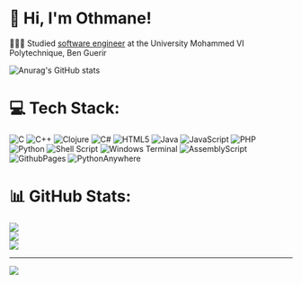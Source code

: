 # 👋 Hi, I'm Othmane!
👩🏻‍🎓 Studied [software engineer](https://1337.ma/en/) at the University Mohammed VI Polytechnique, Ben Guerir
<!-- GitHub stats from https://github.com/anuraghazra/github-readme-stats -->
![Anurag's GitHub stats](https://github-readme-stats.vercel.app/api?username=anuraghazra&show_icons=true&theme=radical)


# 💻 Tech Stack:
![C](https://img.shields.io/badge/c-%2300599C.svg?style=for-the-badge&logo=c&logoColor=white) ![C++](https://img.shields.io/badge/c++-%2300599C.svg?style=for-the-badge&logo=c%2B%2B&logoColor=white) ![Clojure](https://img.shields.io/badge/Clojure-%23Clojure.svg?style=for-the-badge&logo=Clojure&logoColor=Clojure) ![C#](https://img.shields.io/badge/c%23-%23239120.svg?style=for-the-badge&logo=csharp&logoColor=white) ![HTML5](https://img.shields.io/badge/html5-%23E34F26.svg?style=for-the-badge&logo=html5&logoColor=white) ![Java](https://img.shields.io/badge/java-%23ED8B00.svg?style=for-the-badge&logo=openjdk&logoColor=white) ![JavaScript](https://img.shields.io/badge/javascript-%23323330.svg?style=for-the-badge&logo=javascript&logoColor=%23F7DF1E) ![PHP](https://img.shields.io/badge/php-%23777BB4.svg?style=for-the-badge&logo=php&logoColor=white) ![Python](https://img.shields.io/badge/python-3670A0?style=for-the-badge&logo=python&logoColor=ffdd54) ![Shell Script](https://img.shields.io/badge/shell_script-%23121011.svg?style=for-the-badge&logo=gnu-bash&logoColor=white) ![Windows Terminal](https://img.shields.io/badge/Windows%20Terminal-%234D4D4D.svg?style=for-the-badge&logo=windows-terminal&logoColor=white) ![AssemblyScript](https://img.shields.io/badge/assembly%20script-%23000000.svg?style=for-the-badge&logo=assemblyscript&logoColor=white) ![GithubPages](https://img.shields.io/badge/github%20pages-121013?style=for-the-badge&logo=github&logoColor=white) ![PythonAnywhere](https://img.shields.io/badge/pythonanywhere-%232F9FD7.svg?style=for-the-badge&logo=pythonanywhere&logoColor=151515)
# 📊 GitHub Stats:
![](https://github-readme-stats.vercel.app/api?username=utrshallio&theme=dark&hide_border=false&include_all_commits=false&count_private=false)<br/>
![](https://github-readme-streak-stats.herokuapp.com/?user=utrshallio&theme=dark&hide_border=false)<br/>
![](https://github-readme-stats.vercel.app/api/top-langs/?username=utrshallio&theme=dark&hide_border=false&include_all_commits=false&count_private=false&layout=compact)

---
[![](https://visitcount.itsvg.in/api?id=utrshallio&icon=6&color=1)](https://visitcount.itsvg.in)

<!-- Proudly created with GPRM ( https://gprm.itsvg.in ) -->
